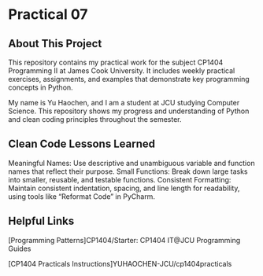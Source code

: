 # Practical 07

## About This Project

This repository contains my practical work for the subject CP1404 Programming II at James Cook University. It includes weekly practical exercises, assignments, and examples that demonstrate key programming concepts in Python.

My name is Yu Haochen, and I am a student at JCU studying Computer Science. This repository shows my progress and understanding of Python and clean coding principles throughout the semester.

## Clean Code Lessons Learned

Meaningful Names: Use descriptive and unambiguous variable and function names that reflect their purpose.
Small Functions: Break down large tasks into smaller, reusable, and testable functions.
Consistent Formatting: Maintain consistent indentation, spacing, and line length for readability, using tools like “Reformat Code” in PyCharm.

## Helpful Links

[Programming Patterns]CP1404/Starter: CP1404 IT@JCU Programming Guides

[CP1404 Practicals Instructions]YUHAOCHEN-JCU/cp1404practicals 
